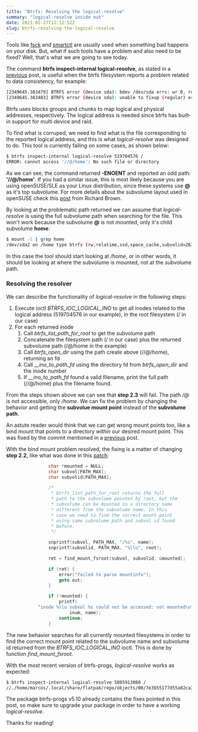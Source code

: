 ```yaml
---
title: "Btrfs: Resolving the logical-resolve"
summary: "logical-resolve inside out"
date: 2021-02-27T12:12:52Z
slug: btrfs-resolving-the-logical-resolve
---
```


Tools like [fsck](https://linux.die.net/man/8/fsck) and [smartctl](https://linux.die.net/man/8/smartctl) are usually used when something bad happens on your disk. But, what if such tools have a problem and also need to be fixed? Well, that's what we are going to see today.

The command **btrfs inspect-internal logical-resolve**, as stated in a [previous](/blog/btrfs-differentiating-bind-mounts-on-subvolumes) post, is useful when the btrfs filesystem reports a problem related to data consistency, for example:

```sh
[2349645.383479] BTRFS error (device sda): bdev /dev/sda errs: wr 0, rd 0, flush 0, corrupt 19, gen 0
[2349645.383483] BTRFS error (device sda): unable to fixup (regular) error at logical 519704576 on dev /dev/sda
```

Btrfs uses blocks groups and chunks to map logical and physical addresses, respectively. The logical address is needed since btrfs has built-in support for multi device and raid.

To find what is corruped, we need to find what is the file corresponding to the reported logical address, and this is what *logical-resolve* was designed to do. This tool is currently failing on some cases, as shown below:

```sh
$ btrfs inspect-internal logical-resolve 519704576 /
ERROR: cannot access '//@/home': No such file or directory
```

As we can see, the command returned **-ENOENT** and reported an odd path: **'//@/home'**. If you had a similar issue, this is most likely because you are using openSUSE/SLE as your Linux distribution, since these systems use **@** as it's top subvolume. For more details  about the subvolume layout used in openSUSE check this [post](https://rootco.de/2018-01-19-opensuse-btrfs-subvolumes/) from Richard Brown.

By looking at the problematic path returned we can assume that *logical-resolve* is using the full subvolume path when searching for the file. This won't work because the subvolume **@** is not mounted, only it's child subvolume **home**:

```sh
$ mount -l | grep home
/dev/sda2 on /home type btrfs (rw,relatime,ssd,space_cache,subvolid=263,subvol=/@/home)
```

In this case the tool should start looking at */home*, or in other words, it should be looking at where the subvolume is mounted, not at the subvolume path.

### Resolving the resolver

We can describe the functionality of *logical-resolve* in the following steps:

1. Execute ioctl *BTRFS_IOC_LOGICAL_INO* to get all inodes related to the logical address (519704576 in our example), in the root filesystem (/ in our case)
2. For each returned inode
   1. Call *btrfs_list_path_for_root* to get the subvolume path
   2. Concatenate the filesystem path (/ in our case) plus the returned subvolume path (/@/home in the example)
   3. Call *btrfs_open_dir* using the path create above (//@/home), returning an fd
   4. Call *__ino_to_path_fd* using the directory fd from *btrfs_open_dir* and the inode number
   5. If *__ino_to_path_fd* found a valid filename, print the full path (//@/home) plus the filename found.

From the steps shown above we can see that **step 2.3** will fail. The path */@* is not accessible, only */home*. We can fix the problem by changing the behavior and getting the **subvolue mount point** instead of the **subvolume path**.

An astute reader would think that we can get wrong mount points too, like a bind mount that points to a directory *within* our desired mount point. This was fixed by the commit mentioned in a [previous](/blog/btrfs-differentiating-bind-mounts-on-subvolumes) post.

With the bind mount problem resolved, the fixing is a matter of changing **step 2.2**, like what was done in this [patch](https://github.com/kdave/btrfs-progs/commit/6b8fed9e798dbcad196e06384b03691ad6512fba):

```c
				char *mounted = NULL;
				char subvol[PATH_MAX];
				char subvolid[PATH_MAX];

				/*
				 * btrfs_list_path_for_root returns the full
				 * path to the subvolume pointed by root, but the
				 * subvolume can be mounted in a directory name
				 * different from the subvolume name. In this
				 * case we need to find the correct mount point
				 * using same subvolume path and subvol id found
				 * before.
				 */

				snprintf(subvol, PATH_MAX, "/%s", name);
				snprintf(subvolid, PATH_MAX, "%llu", root);

				ret = find_mount_fsroot(subvol, subvolid, &mounted);

				if (ret) {
					error("failed to parse mountinfo");
					goto out;
				}

				if (!mounted) {
					printf(
			"inode %llu subvol %s could not be accessed: not mounted\n",
						inum, name);
					continue;
				}
```

The new behavior searches for all currently mounted filesystems in order to find the correct mount point related to the subvolume name and subvolume id returned from the *BTRFS_IOC_LOGICAL_INO* ioctl. This is done by function *find_mount_fsroot*.

With the most recent version of btrfs-progs, *logical-resolve* works as expected:

```sh
$ btrfs inspect-internal logical-resolve 5085913088 /
//./home/marcos/.local/share/flatpak/repo/objects/00/7e3655177d55a02ca39d4cd3d095627f824b8004ad70f416eccb8bdd281fd5.file
```

The package btrfs-progs v5.10 already contains the fixes pointed in this post, so make sure to upgrade your package in order to have a working *logical-resolve*.

Thanks for reading!
